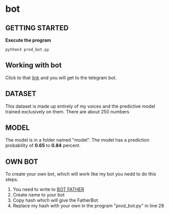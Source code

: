 # bot
## GETTING STARTED
  **Execute the program**
  ```
  python3 prod_bot.py
  ```
## Working with bot 

  Click to that [link](https://t.me/sanderman_bot) and you will get to the telegram bot.
## DATASET
  This dataset is made up entirely of my voices and the predictive model trained exclusively on them.
  There are about 250 numbers
## MODEL
  The model is in a folder named "model". The model has a prediction probability of __0.65__ to __0.84__ percent.
## OWN BOT
  To create your own bot, which will work like my bot you nedd to do this steps.
  
  1. You need to write to [BOT FATHER](https://t.me/BotFather)
  2. Create name to your bot
  3. Copy hash which will give the FatherBot
  4. Replace my hash with your own in the program "prod_bot.py" in line 28
  
